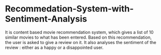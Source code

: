 # Recommedation-System-with-Sentiment-Analysis
It is content based movie recommendation system, which gives a list of 10 similar movies to what has been entered. Based on this recommendation, the user is asked to give a review on it. It also analyses the sentiment of the review : either as a happy or a disappointed user. 
